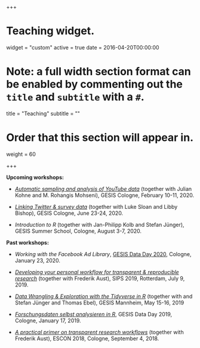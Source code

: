 +++
# Teaching widget.
widget = "custom"
active = true
date = 2016-04-20T00:00:00

# Note: a full width section format can be enabled by commenting out the `title` and `subtitle` with a `#`.
title = "Teaching"
subtitle = ""

# Order that this section will appear in.
weight = 60

+++

**Upcoming workshops:**

- [*Automatic sampling and analysis of YouTube data*](https://training.gesis.org/?site=pDetails&child=full&pID=0x94462B6E0610447EB34C0A702811ECCF&lang=en_US) (together with Julian Kohne and M. Rohangis Mohseni), GESIS Cologne, February 10-11, 2020.

- [*Linking Twitter & survey data*](https://training.gesis.org/?site=pDetails&child=full&pID=0x50AFEB41D3B34A09A1F067452267DFC5) (together with Luke Sloan and Libby Bishop), GESIS Cologne, June 23-24, 2020.

- *Introduction to R* (together with Jan-Philipp Kolb and Stefan Jünger), GESIS Summer School, Cologne, August 3-7, 2020.

**Past workshops:**

- *Working with the Facebook Ad Library*, [GESIS Data Day 2020](https://github.com/gesiscss/gesis_dataday_20), Cologne, January 23, 2020.

- [*Developing your personal workflow for transparent & reproducible research*](https://github.com/crsh/psych-transparency-guide_workshop/archive/v0.3.zip) (together with Frederik Aust), SIPS 2019, Rotterdam, July 9, 2019.

- [*Data Wrangling & Exploration with the Tidyverse in R*](https://github.com/jobreu/tidyverse-workshop-gesis-2019) (together with and Stefan Jünger and Thomas Ebel), GESIS Mannheim, May 15-16, 2019

- [*Forschungsdaten selbst analysieren in R*](https://github.com/jobreu/gesis_dataday_19), GESIS Data Day 2019, Cologne, January 17, 2019.

- [*A practical primer on transparent research workflows*](https://github.com/crsh/psych-transparency-guide_workshop) (together with Frederik Aust), ESCON 2018, Cologne, September 4, 2018.